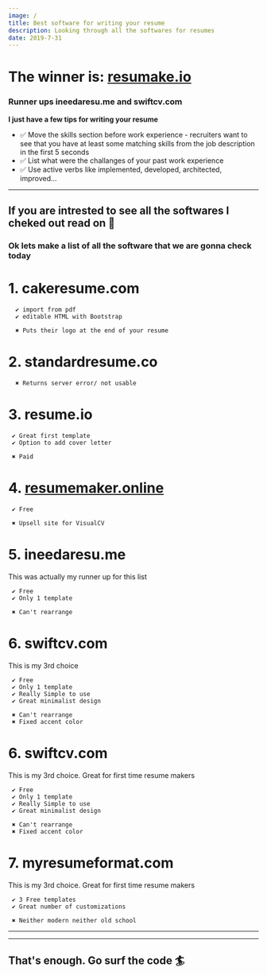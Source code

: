 ```yaml
---
image: /
title: Best software for writing your resume
description: Looking through all the softwares for resumes
date: 2019-7-31
---
```

# The winner is: [resumake.io](https://resumake.io)
### Runner ups ineedaresu.me and swiftcv.com

**I just have a few tips for writing your resume**

- ✅ Move the skills section before work experience - recruiters want to see that you have at least some matching skills from the job description in the first 5 seconds
- ✅ List what were the challanges of your past work experience
- ✅ Use active verbs like implemented, developed, architected, improved...
----------


## If you are intrested to see all the softwares I cheked out read on 📖

### Ok lets make a list of all the software that we are gonna check today

# 1. cakeresume.com
      ✔ import from pdf
      ✔ editable HTML with Bootstrap

      ✖ Puts their logo at the end of your resume

# 2. standardresume.co
      ✖ Returns server error/ not usable

# 3. resume.io
     ✔ Great first template
     ✔ Option to add cover letter

     ✖ Paid

# 4. [resumemaker.online](https://resumemaker.online) 
     ✔ Free

     ✖ Upsell site for VisualCV

# 5. ineedaresu.me
  This was actually my runner up for this list

     ✔ Free
     ✔ Only 1 template

     ✖ Can't rearrange

# 6. swiftcv.com
  This is my 3rd choice

     ✔ Free
     ✔ Only 1 template
     ✔ Really Simple to use
     ✔ Great minimalist design

     ✖ Can't rearrange
     ✖ Fixed accent color

# 6. swiftcv.com
  This is my 3rd choice. Great for first time resume makers

     ✔ Free
     ✔ Only 1 template
     ✔ Really Simple to use
     ✔ Great minimalist design

     ✖ Can't rearrange
     ✖ Fixed accent color

# 7. myresumeformat.com
  This is my 3rd choice. Great for first time resume makers

     ✔ 3 Free templates
     ✔ Great number of customizations

     ✖ Neither modern neither old school

----
----
## That's enough. Go surf the code 🏄‍